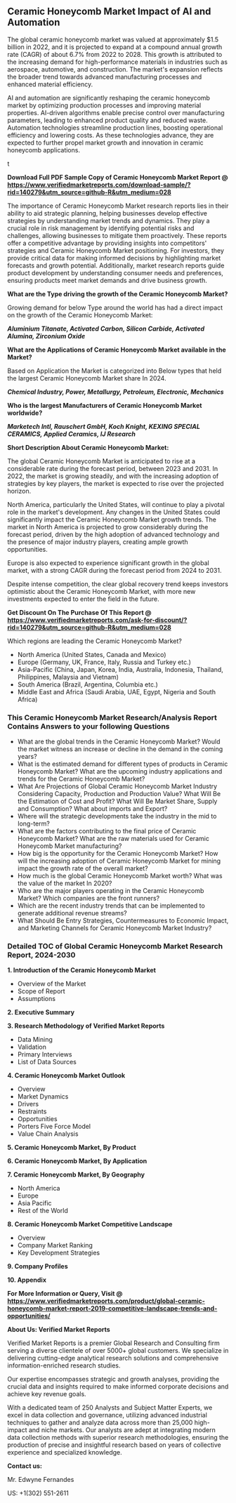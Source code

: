 <h2>Ceramic Honeycomb Market Impact of AI and Automation</h2><p>The global ceramic honeycomb market was valued at approximately $1.5 billion in 2022, and it is projected to expand at a compound annual growth rate (CAGR) of about 6.7% from 2022 to 2028. This growth is attributed to the increasing demand for high-performance materials in industries such as aerospace, automotive, and construction. The market's expansion reflects the broader trend towards advanced manufacturing processes and enhanced material efficiency.</p><p>AI and automation are significantly reshaping the ceramic honeycomb market by optimizing production processes and improving material properties. AI-driven algorithms enable precise control over manufacturing parameters, leading to enhanced product quality and reduced waste. Automation technologies streamline production lines, boosting operational efficiency and lowering costs. As these technologies advance, they are expected to further propel market growth and innovation in ceramic honeycomb applications.</p>t</p><p id="" class=""><strong>Download Full PDF Sample Copy of Ceramic Honeycomb Market Report @ <a href="https://www.verifiedmarketreports.com/download-sample/?rid=140279&utm_source=github-R&utm_medium=028" target="_blank">https://www.verifiedmarketreports.com/download-sample/?rid=140279&utm_source=github-R&utm_medium=028</a></strong></p><p>The importance of&nbsp;Ceramic Honeycomb Market research reports lies in their ability to aid strategic planning, helping businesses develop effective strategies by understanding market trends and dynamics. They play a crucial role in risk management by identifying potential risks and challenges, allowing businesses to mitigate them proactively. These reports offer a competitive advantage by providing insights into competitors' strategies and Ceramic Honeycomb Market positioning. For investors, they provide critical data for making informed decisions by highlighting market forecasts and growth potential. Additionally, market research reports guide product development by understanding consumer needs and preferences, ensuring products meet market demands and drive business growth.</p><p><strong>What are the&nbsp;Type driving the growth of the Ceramic Honeycomb Market?</strong></p><p id="" class="">Growing demand for below Type around the world has had a direct impact on the growth of the Ceramic Honeycomb Market:</p><em><strong>Aluminium Titanate, Activated Carbon, Silicon Carbide, Activated Alumina, Zirconium Oxide</strong></em></p><strong>What are the&nbsp;Applications&nbsp;of Ceramic Honeycomb Market available in the Market?</strong></p><p id="" class="">Based on Application the Market is categorized into Below types that held the largest Ceramic Honeycomb Market share In 2024.</p><em><strong>Chemical Industry, Power, Metallurgy, Petroleum, Electronic, Mechanics</strong></em></p><strong>Who is the largest Manufacturers of Ceramic Honeycomb Market worldwide?</strong></p><p><em><strong>Marketech Intl, Rauschert GmbH, Koch Knight, KEXING SPECIAL CERAMICS, Applied Ceramics, IJ Research</strong></em></p><p id="" class=""><strong>Short Description About Ceramic Honeycomb Market:</strong></p><p>The global Ceramic Honeycomb Market is anticipated to rise at a considerable rate during the forecast period, between 2023 and 2031. In 2022, the market is growing steadily, and with the increasing adoption of strategies by key players, the market is expected to rise over the projected horizon.</p><p>North America, particularly the United States, will continue to play a pivotal role in the market's development. Any changes in the United States could significantly impact the Ceramic Honeycomb Market growth trends. The market in North America is projected to grow considerably during the forecast period, driven by the high adoption of advanced technology and the presence of major industry players, creating ample growth opportunities.</p><p>Europe is also expected to experience significant growth in the global market, with a strong CAGR during the forecast period from 2024 to 2031.</p><p>Despite intense competition, the clear global recovery trend keeps investors optimistic about the Ceramic Honeycomb Market, with more new investments expected to enter the field in the future.</p><p id="" class=""><strong>Get Discount On The Purchase Of This Report @ <a href="https://www.verifiedmarketreports.com/ask-for-discount/?rid=140279&utm_source=github-R&utm_medium=028" target="_blank">https://www.verifiedmarketreports.com/ask-for-discount/?rid=140279&utm_source=github-R&utm_medium=028</a></strong></p>Which regions are leading the Ceramic Honeycomb Market?</p><ul><li>North America (United States, Canada and Mexico)</li><li>Europe (Germany, UK, France, Italy, Russia and Turkey etc.)</li><li>Asia-Pacific (China, Japan, Korea, India, Australia, Indonesia, Thailand, Philippines, Malaysia and Vietnam)</li><li>South America (Brazil, Argentina, Columbia etc.)</li><li>Middle East and Africa (Saudi Arabia, UAE, Egypt, Nigeria and South Africa)</li></ul><h3 id="" class="">This Ceramic Honeycomb Market Research/Analysis Report Contains Answers to your following Questions</h3><ul><li>What are the global trends in the Ceramic Honeycomb Market? Would the market witness an increase or decline in the demand in the coming years?</li><li>What is the estimated demand for different types of products in Ceramic Honeycomb Market? What are the upcoming industry applications and trends for the Ceramic Honeycomb Market?</li><li>What Are Projections of Global Ceramic Honeycomb Market Industry Considering Capacity, Production and Production Value? What Will Be the Estimation of Cost and Profit? What Will Be Market Share, Supply and Consumption? What about imports and Export?</li><li>Where will the strategic developments take the industry in the mid to long-term?</li><li>What are the factors contributing to the final price of Ceramic Honeycomb Market? What are the raw materials used for Ceramic Honeycomb Market manufacturing?</li><li>How big is the opportunity for the Ceramic Honeycomb Market? How will the increasing adoption of Ceramic Honeycomb Market for mining impact the growth rate of the overall market?</li><li>How much is the global Ceramic Honeycomb Market worth? What was the value of the market In 2020?</li><li>Who are the major players operating in the Ceramic Honeycomb Market? Which companies are the front runners?</li><li>Which are the recent industry trends that can be implemented to generate additional revenue streams?</li><li>What Should Be Entry Strategies, Countermeasures to Economic Impact, and Marketing Channels for Ceramic Honeycomb Market Industry?</li></ul><h3 id="" class="">Detailed TOC of Global Ceramic Honeycomb Market Research Report, 2024-2030</h3><p id="" class=""><strong>1. Introduction of the Ceramic Honeycomb Market</strong></p><ul><li>Overview of the Market</li><li>Scope of Report</li><li>Assumptions</li></ul><p id="" class=""><strong>2. Executive Summary</strong></p><p id="" class=""><strong>3. Research Methodology of Verified Market Reports</strong></p><ul><li>Data Mining</li><li>Validation</li><li>Primary Interviews</li><li>List of Data Sources</li></ul><p id="" class=""><strong>4. Ceramic Honeycomb Market Outlook</strong></p><ul><li>Overview</li><li>Market Dynamics</li><li>Drivers</li><li>Restraints</li><li>Opportunities</li><li>Porters Five Force Model</li><li>Value Chain Analysis</li></ul><p id="" class=""><strong>5. Ceramic Honeycomb Market, By Product</strong></p><p id="" class=""><strong>6. Ceramic Honeycomb Market, By Application</strong></p><p id="" class=""><strong>7. Ceramic Honeycomb Market, By Geography</strong></p><ul><li>North America</li><li>Europe</li><li>Asia Pacific</li><li>Rest of the World</li></ul><p id="" class=""><strong>8. Ceramic Honeycomb Market Competitive Landscape</strong></p><ul><li>Overview</li><li>Company Market Ranking</li><li>Key Development Strategies</li></ul><p id="" class=""><strong>9. Company Profiles</strong></p><p id="" class=""><strong>10. Appendix</strong></p><p id="" class=""><strong>For More Information or Query, Visit @ <a href="https://www.verifiedmarketreports.com/product/global-ceramic-honeycomb-market-report-2019-competitive-landscape-trends-and-opportunities/" target="_blank">https://www.verifiedmarketreports.com/product/global-ceramic-honeycomb-market-report-2019-competitive-landscape-trends-and-opportunities/</a></strong></p><p id="" class=""><strong>About Us: Verified Market Reports</strong></p><p id="" class="">Verified Market Reports is a premier Global Research and Consulting firm serving a diverse clientele of over 5000+ global customers. We specialize in delivering cutting-edge analytical research solutions and comprehensive information-enriched research studies.</p><p id="" class="">Our expertise encompasses strategic and growth analyses, providing the crucial data and insights required to make informed corporate decisions and achieve key revenue goals.</p><p id="" class="">With a dedicated team of 250 Analysts and Subject Matter Experts, we excel in data collection and governance, utilizing advanced industrial techniques to gather and analyze data across more than 25,000 high-impact and niche markets. Our analysts are adept at integrating modern data collection methods with superior research methodologies, ensuring the production of precise and insightful research based on years of collective experience and specialized knowledge.</p><p id="" class=""><strong>Contact us:</strong></p><p id="" class="">Mr. Edwyne Fernandes</p><p id="" class="">US: +1(302) 551-2611</p>